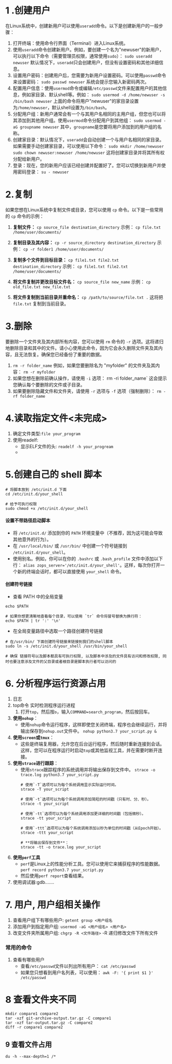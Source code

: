 # 1 .创建用户
在Linux系统中，创建新用户可以使用`useradd`命令。以下是创建新用户的一般步骤：

1. 打开终端：使用命令行界面（Terminal）进入Linux系统。
2. 使用`useradd`命令创建新用户。例如，要创建一个名为"newuser"的新用户，可以执行以下命令（需要管理员权限，通常使用`sudo`）：
    `sudo useradd newuser`
    默认情况下，`useradd`只会创建用户，但没有设置密码和其他详细信息。
3. 设置用户密码：创建用户后，您需要为新用户设置密码。可以使用`passwd`命令来设置密码：
    `sudo passwd newuser`
    系统会提示您输入新密码两次。
4. 配置用户信息：使用`usermod`命令或编辑`/etc/passwd`文件来配置用户的其他信息，例如家目录、默认shell等。例如：
    `sudo usermod -d /home/newuser -s /bin/bash newuser`
    上面的命令将用户"newuser"的家目录设置为`/home/newuser`，默认shell设置为`/bin/bash`。
5. 分配用户组：新用户通常会有一个与其用户名相同的主用户组，但您也可以将其添加到其他用户组。使用`usermod`命令分配用户到其他组：
    `sudo usermod -aG groupname newuser`
    其中，`groupname`是您要将用户添加到的用户组的名称。
6. 创建家目录：默认情况下，`useradd`会自动创建一个与用户名相同的家目录。如果需要手动创建家目录，可以使用以下命令：
    `sudo mkdir /home/newuser sudo chown newuser:newuser /home/newuser`
    这将创建家目录并将其所有权分配给新用户。
7. 登录：现在，您的新用户应该已经创建并配置好了。您可以切换到新用户并使用密码登录：
    `su - newuser`
# 2.复制
如果您想在Linux系统中复制文件或目录，您可以使用 `cp` 命令。以下是一些常用的 `cp` 命令的示例：

1. **复制文件：**
    `cp source_file destination_directory`
    示例：
    `cp file.txt /home/user/documents/`
    
2. **复制目录及其内容：**
    `cp -r source_directory destination_directory`
    示例：
    `cp -r folder1 /home/user/documents/`
    
3. **复制多个文件到目标目录：**
    `cp file1.txt file2.txt destination_directory`
    示例：
    `cp file1.txt file2.txt /home/user/documents/`
    
4. **将文件复制并更改目标文件名：**
    `cp source_file new_name`
    示例：
    `cp old_file.txt new_file.txt`
    
5. **将文件复制到当前目录并重命名：** 
    `cp /path/to/source/file.txt .`
    这将把 `file.txt` 复制到当前目录。
    
# 3.删除
要删除一个文件夹及其内部所有内容，您可以使用 `rm` 命令的 `-r` 选项。这将递归地删除目录和其中的文件。请小心使用此命令，因为它会永久删除文件夹及其内容，且无法恢复。确保您已经备份了重要的数据。

1. `rm -r folder_name`
	例如，如果您要删除名为 "myfolder" 的文件夹及其内容：
	`rm -r myfolder`
2. 如果您想在删除前确认操作，请使用 `-i` 选项：
	rm -ri folder_name`
	这会提示您确认每个要删除的文件或子目录。
3. 如果要删除隐藏文件和文件夹，请使用 `-r` 选项与 `-f` 选项（强制删除）：
	`rm -rf folder_name`
	
# 4.读取指定文件<未完成>
1. 确定文件类型:`file your_program`
2. 使用readelf: 
	- 显示ELF文件的头: `readelf -h your_progream`
	- 
# 5.创建自己的 shell 脚本
```shell
# 将脚本放到 /etc/init.d 下面
cd /etc/init.d/your_shell

# 给予可执行权限
sudo chmod +x /etc/init.d/your_shell
```
#### 设置不带路径启动脚本
- 将 `/etc/init.d/` 添加到你的 `PATH` 环境变量中（不推荐，因为这可能会导致其他意外的行为）。
- 在 `/usr/local/bin/` 或 `/usr/bin/` 中创建一个符号链接到 `/etc/init.d/your_shell`。
- 使用别名。例如，你可以在你的 `.bashrc` 或 `.bash_profile` 文件中添加以下行：
	`alias zops_server='/etc/init.d/your_shell'`。这样，每次你打开一个新的终端会话时，都可以直接使用 `your_shell` 命令。
#### 创建符号链接
- 查看 PATH 中的全局变量
```shell
echo $PATH

# 如果你想更清晰地查看每个目录，可以使用 `tr` 命令将冒号替换为换行符：
echo $PATH | tr ':' '\n'
```
- 在全局变量路径中选取一个路径创建符号链接
```shell
# 在/usr/bin/ 下面创建符号链接来链接到我们的shell脚本
sudo ln -s /etc/init.d/your_shell /usr/bin/your_shell

# 确保 链接符号以及脚本都具有可执行权限, 以及脚本中涉及的文件具有访问和修改权限, 同时也要注意涉及文件的父目录或者根目录是脚本执行者可以访问的
```
# 6. 分析程序运行资源占用
1. 日志
2. top命令 实时检测程序运行进程
	1. 打开`top`，然后按`o`，输入`COMMAND=search_program`，然后按回车。
3. **使用`nohup`**：
	- 使用`nohup`命令运行程序，这样即使您关闭终端，程序也会继续运行，并将输出保存到`nohup.out`文件中。
		`nohup python3.7 your_script.py &`
4. **使用`screen`或`tmux`**：
	- 这些是终端复用器，允许您在后台运行程序，然后随时重新连接到会话。这样，您可以在程序运行时启动`top`或其他监视工具，并在需要时断开连接。
5. **使用`strace`进行跟踪**：
	- 使用`strace`跟踪程序的系统调用并将输出保存到文件中。
	  `strace -o trace.log python3.7 your_script.py`
	  ```shell
	  # 使用`-T`选项可以为每个系统调用显示实际运行时间。
	  strace -T your_script
	  
	  # 使用`-t`选项可以为每个系统调用添加简短的时间戳（只有时、分、秒）。
	  strace -t your_script
	  
	  # 使用`-tt`选项可以为每个系统调用添加更详细的时间戳（包括微秒）。
	  strace -tt your_script
	  
	  # 使用`-ttt`选项可以为每个系统调用添加以秒为单位的时间戳（从Epoch开始）。
	  strace -ttt your_script
	  
	  # **将输出保存到文件**：
	  strace -tt -o trace.log your_script
		```
6. **使用`perf`工具**
	-  `perf`是Linux上的性能分析工具。您可以使用它来捕获程序的性能数据。
	  `perf record python3.7 your_script.py`
	  - 然后使用`perf report`查看结果。
7. 使用调试器:gdb.......
# 7. 用户, 用户组相关操作
1. 查看用户组下有哪些用户: `getent group <用户组名`
2. 添加用户到指定用户组: `usermod -aG <用户组名> <用户名>`
3. 改变文件夹所属用户组: `chgrp -R <文件路径>`  -R 递归修改文件下所有文件
### 常用的命令
1. 查看有哪些用户
	- 查看`/etc/passwd`文件以列出所有用户：
	`cat /etc/passwd`
	-  如果您只想看到用户名列表，可以使用：
	`awk -F: '{ print $1 }' /etc/passwd`
# 8 查看文件夹不同
```
mkdir compare1 compare2
tar -xzf git-archive-output.tar.gz -C compare1
tar -xzf tar-output.tar.gz -C compare2
diff -r compare1 compare2
```
## 9 查看文件占用
`du -h --max-depth=1 /*`